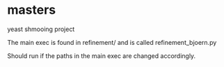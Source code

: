 # masters
yeast shmooing project


The main exec is found in refinement/ and is called refinement_bjoern.py

Should run if the paths in the main exec are changed accordingly.
